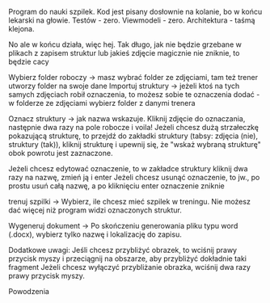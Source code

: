 Program do nauki szpilek.
Kod jest pisany dosłownie na kolanie, bo w końcu lekarski na głowie.
Testów - zero.
Viewmodeli - zero.
Architektura - taśmą klejona.

No ale w końcu działa, więc hej.
Tak długo, jak nie będzie grzebane w plikach z zapisem struktur lub jakieś zdjęcie magicznie nie zniknie, to będzie cacy

Wybierz folder roboczy -> masz wybrać folder ze zdjęciami, tam też trener utworzy folder na swoje dane
Importuj struktury -> jeżeli ktoś na tych samych zdjęciach robił oznaczenia, to możesz sobie te oznaczenia dodać - w folderze ze zdjęciami wybierz folder z danymi trenera

Oznacz struktury -> jak nazwa wskazuje. Kliknij zdjęcie do oznaczania, następnie dwa razy na pole robocze i voila!
Jeżeli chcesz dużą strzałeczkę pokazującą strukturę, to przejdź do zakładki struktury (tabsy: zdjęcia (nie), struktury (tak)), kliknij strukturę i upewnij się, że "wskaż wybraną strukturę" obok powrotu jest zaznaczone.

Jeżeli chcesz edytować oznaczenie, to w zakładce struktury kliknij dwa razy na nazwę, zmień ją i enter
Jeżeli chcesz usunąć oznaczenie, to jw., po prostu usuń całą nazwę, a po kliknięciu enter oznaczenie zniknie

trenuj szpilki -> Wybierz, ile chcesz mieć szpilek w treningu. Nie możesz dać więcej niż program widzi oznaczonych struktur.

Wygeneruj dokument -> Po skończeniu generowania pliku typu word (.docx), wybierz tylko nazwę i lokalizację do zapisu.

Dodatkowe uwagi:
Jeśli chcesz przybliżyć obrazek, to wciśnij prawy przycisk myszy i przeciągnij na obszarze, aby przybliżyć dokładnie taki fragment
Jeżeli chcesz wyłączyć przybliżanie obrazka, wciśnij dwa razy prawy przycisk myszy.

Powodzenia
